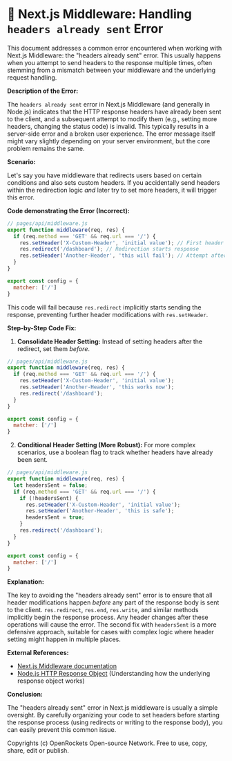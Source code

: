 # 🐞 Next.js Middleware: Handling `headers already sent` Error


This document addresses a common error encountered when working with Next.js Middleware: the "headers already sent" error. This usually happens when you attempt to send headers to the response multiple times, often stemming from a mismatch between your middleware and the underlying request handling.

**Description of the Error:**

The `headers already sent` error in Next.js Middleware (and generally in Node.js) indicates that the HTTP response headers have already been sent to the client, and a subsequent attempt to modify them (e.g., setting more headers, changing the status code) is invalid. This typically results in a server-side error and a broken user experience.  The error message itself might vary slightly depending on your server environment, but the core problem remains the same.

**Scenario:**

Let's say you have middleware that redirects users based on certain conditions and also sets custom headers. If you accidentally send headers within the redirection logic *and* later try to set more headers, it will trigger this error.

**Code demonstrating the Error (Incorrect):**

```javascript
// pages/api/middleware.js
export function middleware(req, res) {
  if (req.method === 'GET' && req.url === '/') {
    res.setHeader('X-Custom-Header', 'initial value'); // First header set
    res.redirect('/dashboard'); // Redirection starts response
    res.setHeader('Another-Header', 'this will fail'); // Attempt after redirection
  }
}

export const config = {
  matcher: ['/']
}
```

This code will fail because `res.redirect` implicitly starts sending the response, preventing further header modifications with `res.setHeader`.


**Step-by-Step Code Fix:**

1. **Consolidate Header Setting:**  Instead of setting headers after the redirect, set them *before*.


```javascript
// pages/api/middleware.js
export function middleware(req, res) {
  if (req.method === 'GET' && req.url === '/') {
    res.setHeader('X-Custom-Header', 'initial value');
    res.setHeader('Another-Header', 'this works now');
    res.redirect('/dashboard');
  }
}

export const config = {
  matcher: ['/']
}
```

2. **Conditional Header Setting (More Robust):**  For more complex scenarios, use a boolean flag to track whether headers have already been sent.


```javascript
// pages/api/middleware.js
export function middleware(req, res) {
  let headersSent = false;
  if (req.method === 'GET' && req.url === '/') {
    if (!headersSent) {
      res.setHeader('X-Custom-Header', 'initial value');
      res.setHeader('Another-Header', 'this is safe');
      headersSent = true;
    }
    res.redirect('/dashboard');
  }
}

export const config = {
  matcher: ['/']
}
```


**Explanation:**

The key to avoiding the "headers already sent" error is to ensure that all header modifications happen *before* any part of the response body is sent to the client. `res.redirect`, `res.end`, `res.write`, and similar methods implicitly begin the response process. Any header changes after these operations will cause the error.  The second fix with `headersSent` is a more defensive approach, suitable for cases with complex logic where header setting might happen in multiple places.

**External References:**

* [Next.js Middleware documentation](https://nextjs.org/docs/app/building-your-application/routing/middleware)
* [Node.js HTTP Response Object](https://nodejs.org/api/http.html#http_class_http_serverresponse) (Understanding how the underlying response object works)


**Conclusion:**

The "headers already sent" error in Next.js middleware is usually a simple oversight. By carefully organizing your code to set headers before starting the response process (using redirects or writing to the response body), you can easily prevent this common issue.


Copyrights (c) OpenRockets Open-source Network. Free to use, copy, share, edit or publish.

